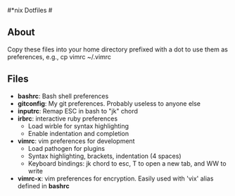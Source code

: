 #\*nix Dotfiles #
## About ##

Copy these files into your home directory prefixed
with a dot to use them as preferences, e.g.,
    cp vimrc ~/.vimrc

## Files ##

* __bashrc__: Bash shell preferences
* __gitconfig__: My git preferences. Probably useless to anyone else
* __inputrc__: Remap ESC in bash to "jk" chord
* __irbrc__: interactive ruby preferences
  * Load wirble for syntax highlighting
  * Enable indentation and completion
* __vimrc__: vim preferences for development
  * Load pathogen for plugins
  * Syntax highlighting, brackets, indentation (4 spaces)
  * Keyboard bindings: jk chord to esc, T to open a new tab, and WW to write
* __vimrc-x__: vim preferences for encryption. Easily used with 'vix' alias
    defined in __bashrc__

